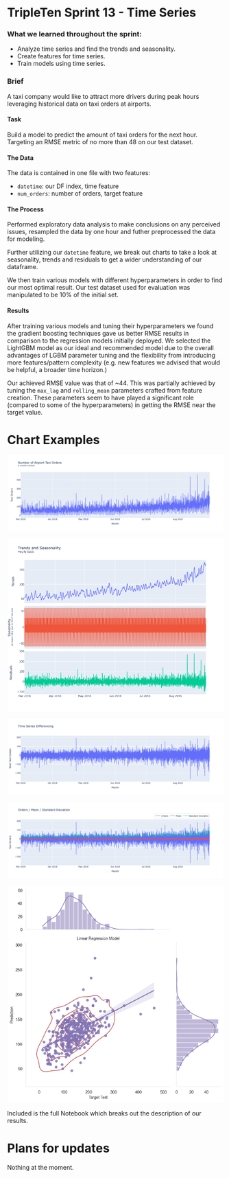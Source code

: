 # TripleTen Sprint 13 - Time Series

### What we learned throughout the sprint:

- Analyze time series and find the trends and seasonality.
- Create features for time series.
- Train models using time series.

### Brief

A taxi company would like to attract more drivers during peak hours leveraging historical data on taxi orders at airports. 

#### Task

Build a model to predict the amount of taxi orders for the next hour. Targeting an RMSE metric of no more than 48 on our test dataset.

#### The Data

The data is contained in one file with two features:

- `datetime`: our DF index, time feature
- `num_orders`: number of orders, target feature

#### The Process

Performed exploratory data analysis to make conclusions on any perceived issues, resampled the data by one hour and futher preprocessed the data for modeling.

Further utilizing our `datetime` feature, we break out charts to take a look at seasonality, trends and residuals to get a wider understanding of our dataframe.

We then train various models with different hyperparameters in order to find our most optimal result. Our test dataset used for evaluation was manipulated to be 10% of the initial set.

#### Results

After training various models and tuning their hyperparameters we found the gradient boosting techniques gave us better RMSE results in comparison to the regression models initially deployed. We selected the LightGBM model as our ideal and recommended model due to the overall advantages of LGBM parameter tuning and the flexibility from introducing more features/pattern complexity (e.g. new features we advised that would be helpful, a broader time horizon.)

Our achieved RMSE value was that of ~44. This was partially achieved by tuning the `max_lag` and `rolling_mean` parameters crafted from feature creation. These parameters seem to have played a significant role (compared to some of the hyperparameters) in getting the RMSE near the target value.

# Chart Examples

![Alt text](images/newplot.png)

![Alt text](images/newplot2.png)

![Alt text](images/newplot3.png)

![Alt text](images/newplot4.png)

![Alt text](images/newplot5.png)

Included is the full Notebook which breaks out the description of our results.

# Plans for updates

Nothing at the moment.
